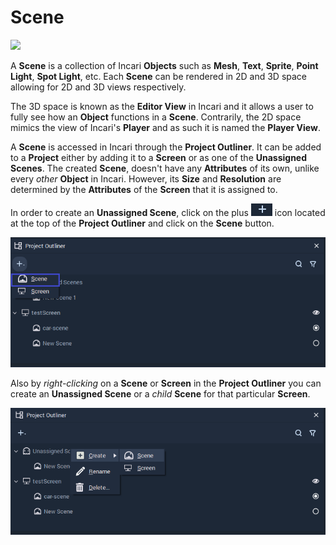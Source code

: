 # Scene

![](../../.gitbook/assets/iconscene.png)

A **Scene** is a collection of Incari **Objects** such as **Mesh**, **Text**, **Sprite**, **Point Light**, **Spot Light**, etc. Each **Scene** can be rendered in 2D and 3D space allowing for 2D and 3D views respectively.

The 3D space is known as the **Editor View** in Incari and it allows a user to fully see how an **Object** functions in a **Scene**. Contrarily, the 2D space mimics the view of Incari's **Player** and as such it is named the **Player View**.

A **Scene** is accessed in Incari through the **Project Outliner**. It can be added to a **Project** either by adding it to a **Screen** or as one of the **Unassigned** **Scenes**. The created **Scene**, doesn't have any **Attributes** of its own, unlike every _other_ **Object** in Incari. However, its **Size** and **Resolution** are determined by the **Attributes** of the **Screen** that it is assigned to.

In order to create an **Unassigned Scene**, click on the plus ![](../../.gitbook/assets/plusIcon%20%284%29%20%284%29%20%284%29%20%284%29%20%284%29%20%284%29%20%284%29%20%284%29%20%284%29.PNG) icon located at the top of the **Project Outliner** and click on the **Scene** button.

![](../../.gitbook/assets/project_outliner.PNG)

Also by _right-clicking_ on a **Scene** or **Screen** in the **Project Outliner** you can create an **Unassigned Scene** or a _child_ **Scene** for that particular **Screen**.

![](../../.gitbook/assets/Unassigned_scenes.PNG)

